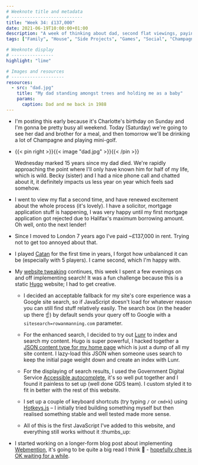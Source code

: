 ```yaml
---
# Weeknote title and metadata
# ---------------------------
title: "Week 34: £137,000"
date: 2021-06-19T10:00:00+01:00
description: "A week of thinking about dad, second flat viewings, paying London rent for 7 years, and making my static website searchable."
tags: ["Family", "House", "Side Projects", "Games", "Social", "Champagne", "Board Games", "Catan", "Writing"]

# Weeknote display
# ----------------
highlight: "lime"

# Images and resources
# --------------------
resources:
  - src: "dad.jpg"
    title: "My dad standing amongst trees and holding me as a baby"
    params:
      caption: Dad and me back in 1988
---
```


  * I'm posting this early because it's Charlotte's birthday on Sunday and I'm gonna be pretty busy all weekend. Today (Saturday) we're going to see her dad and brother for a meal, and then tomorrow we'll be drinking a lot of Champagne and playing mini-golf.

  * {{< pin right >}}{{< image "dad.jpg" >}}{{< /pin >}}
  
    Wednesday marked 15 years since my dad died. We're rapidly approaching the point where I'll only have known him for half of my life, which is wild. Becky (sister) and I had a nice phone call and chatted about it, it definitely impacts us less year on year which feels sad somehow.

  * I went to view my flat a second time, and have renewed excitement about the whole process (it's lovely). I have a solicitor, mortgage application stuff is happening, I was very happy until my first mortgage application got rejected due to Halifax's maximum borrowing amount. Oh well, onto the next lender!
  
  * Since I moved to London 7 years ago I've paid ~£137,000 in rent. Trying not to get too annoyed about that.

  * I played [Catan](https://boardgamegeek.com/boardgame/13/catan) for the first time in years, I forgot how unbalanced it can be (especially with 5 players). I came second, which I'm happy with.

  * My [website tweaking](/weeknotes/33/) continues, this week I spent a few evenings on and off implementing search! It was a fun challenge because this is a static [Hugo](https://gohugo.io/) website; I had to get creative.

    * I decided an acceptable fallback for my site's core experience was a Google site search, so if JavaScript doesn't load for whatever reason you can still find stuff relatively easily. The search box (in the header up there :point_up:) by default sends your query off to Google with a `sitesearch=rowanmanning.com` parameter.

    * For the enhanced search, I decided to try out [Lunr](https://lunrjs.com/) to index and search my content. Hugo is super powerful, I hacked together a [JSON content type for my home page](/index.lunr.json) which is just a dump of all my site content. I lazy-load this JSON when someone uses search to keep the initial page weight down and create an index with Lunr.

    * For the displaying of search results, I used the Government Digital Service [Accessible autocomplete](https://github.com/alphagov/accessible-autocomplete), it's so well put together and I found it painless to set up (well done GDS team). I custom styled it to fit in better with the rest of this website.

    * I set up a couple of keyboard shortcuts (try typing `/` or `cmd+k`) using [Hotkeys.js](https://wangchujiang.com/hotkeys/) – I initially tried building something myself but then realised something stable and well tested made more sense.

    * All of this is the first JavaScript I've added to this website, and everything still works without it :thumbs_up:

  * I started working on a longer-form blog post about implementing [Webmention](https://indieweb.org/Webmention), it's going to be quite a big read I think :grimacing: - [hopefully chee is OK waiting for a while](https://chee.party/2021/06/15/1328/).
